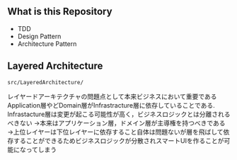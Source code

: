 ## What is this Repository
- TDD
- Design Pattern
- Architecture Pattern

## Layered Architecture

```
src/LayeredArchitecture/
```

レイヤードアーキテクチャの問題点として本来ビジネスにおいて重要であるApplication層やどDomain層がInfrastracture層に依存していることである.
Infrastacture層は変更が起こる可能性が高く，ビジネスロジックとは分離されるべきない
→本来はアプリケーション層，ドメイン層が主導権を持つべきである
→上位レイヤーは下位レイヤーに依存すること自体は問題ないが層を飛ばして依存することができるためビジネスロジックが分散されスマートUIを作ることが可能になってしまう
